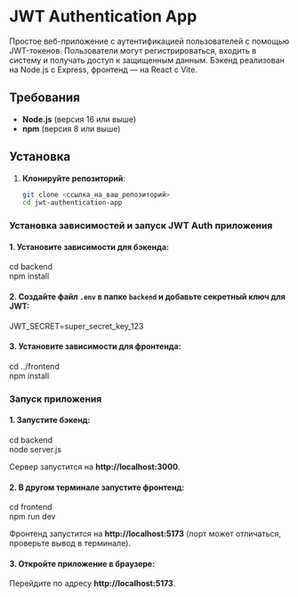 # JWT Authentication App

Простое веб-приложение с аутентификацией пользователей с помощью JWT-токенов. Пользователи могут регистрироваться, входить в систему и получать доступ к защищенным данным. 
Бэкенд реализован на Node.js с Express, фронтенд — на React с Vite.

## Требования

- **Node.js** (версия 16 или выше)
- **npm** (версия 8 или выше)

## Установка

1. **Клонируйте репозиторий**:
   ```bash
   git clone <ссылка_на_ваш_репозиторий>
   cd jwt-authentication-app
### Установка зависимостей и запуск JWT Auth приложения  

#### 1. Установите зависимости для бэкенда:  

cd backend  
npm install  


#### 2. Создайте файл `.env` в папке `backend` и добавьте секретный ключ для JWT:  

JWT_SECRET=super_secret_key_123
 

#### 3. Установите зависимости для фронтенда:  

cd ../frontend  
npm install  


### Запуск приложения  

#### 1. Запустите бэкенд:  

cd backend  
node server.js  

Сервер запустится на **http://localhost:3000**.  

#### 2. В другом терминале запустите фронтенд:  

cd frontend  
npm run dev  

Фронтенд запустится на **http://localhost:5173** (порт может отличаться, проверьте вывод в терминале).  

#### 3. Откройте приложение в браузере:  
Перейдите по адресу **http://localhost:5173**.  

